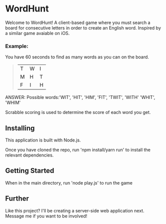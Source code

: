 # WordHunt

Welcome to WordHunt! A client-based game where you must search a board for consecutive letters in order to create an English word. Inspired by a similar game avaiable on iOS.

### Example:

You have 60 seconds to find as many words as you can on the board.

> |   |   |   |
> |---|---|---|
> | T | W | I |
> | M | H | T |
> | F | I | H | 

ANSWER: Possible words:'WIT',  'HIT', 'HIM',  'FIT', 'TWIT', 'WITH' 'WHIT', 'WHIM'

Scrabble scoring is used to determine the score of each word you get.

## Installing

This application is built with Node.js.

Once you have cloned the repo, run 'npm install/yarn run' to install the relevant dependencies.

## Getting Started

When in the main directory, run 'node play.js' to run the game


## Further

Like this project? I'll be creating a server-side web application next. Message me if you want to be involved!



